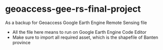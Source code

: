 # geoaccess-gee-rs-final-project
As a backup for Geoaccess Google Earth Engine Remote Sensing file

- All the file here means to run on Google Earth Engine Code Editor
- Make sure to import all required asset, which is the shapefile of Banten province